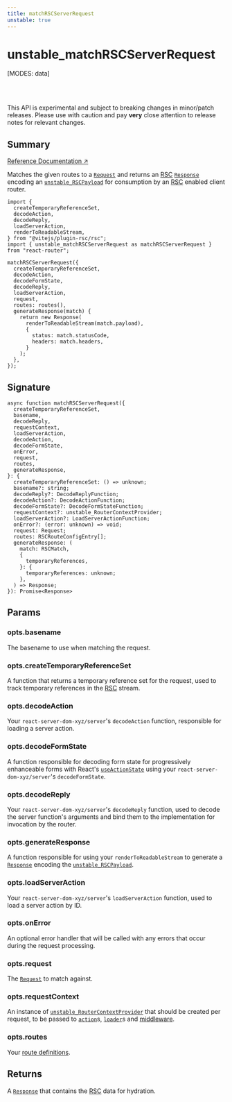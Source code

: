 ```yaml
---
title: matchRSCServerRequest
unstable: true
---
```


# unstable_matchRSCServerRequest

<!--
⚠️ ⚠️ IMPORTANT ⚠️ ⚠️ 

Thank you for helping improve our documentation!

This file is auto-generated from the JSDoc comments in the source
code, so please edit the JSDoc comments in the file below and this
file will be re-generated once those changes are merged.

https://github.com/remix-run/react-router/blob/main/packages/react-router/lib/rsc/server.rsc.ts
-->

[MODES: data]

<br />
<br />

<docs-warning>This API is experimental and subject to breaking changes in 
minor/patch releases. Please use with caution and pay **very** close attention 
to release notes for relevant changes.</docs-warning>

## Summary

[Reference Documentation ↗](https://api.reactrouter.com/v7/functions/react_router.index.unstable_matchRSCServerRequest.html)

Matches the given routes to a [`Request`](https://developer.mozilla.org/en-US/docs/Web/API/Request)
and returns an [RSC](https://react.dev/reference/rsc/server-components)
[`Response`](https://developer.mozilla.org/en-US/docs/Web/API/Response)
encoding an [`unstable_RSCPayload`](https://api.reactrouter.com/v7/types/react_router.index.unstable_RSCPayload.html) for consumption by an [RSC](https://react.dev/reference/rsc/server-components)
enabled client router.

```tsx
import {
  createTemporaryReferenceSet,
  decodeAction,
  decodeReply,
  loadServerAction,
  renderToReadableStream,
} from "@vitejs/plugin-rsc/rsc";
import { unstable_matchRSCServerRequest as matchRSCServerRequest } from "react-router";

matchRSCServerRequest({
  createTemporaryReferenceSet,
  decodeAction,
  decodeFormState,
  decodeReply,
  loadServerAction,
  request,
  routes: routes(),
  generateResponse(match) {
    return new Response(
      renderToReadableStream(match.payload),
      {
        status: match.statusCode,
        headers: match.headers,
      }
    );
  },
});
```

## Signature

```tsx
async function matchRSCServerRequest({
  createTemporaryReferenceSet,
  basename,
  decodeReply,
  requestContext,
  loadServerAction,
  decodeAction,
  decodeFormState,
  onError,
  request,
  routes,
  generateResponse,
}: {
  createTemporaryReferenceSet: () => unknown;
  basename?: string;
  decodeReply?: DecodeReplyFunction;
  decodeAction?: DecodeActionFunction;
  decodeFormState?: DecodeFormStateFunction;
  requestContext?: unstable_RouterContextProvider;
  loadServerAction?: LoadServerActionFunction;
  onError?: (error: unknown) => void;
  request: Request;
  routes: RSCRouteConfigEntry[];
  generateResponse: (
    match: RSCMatch,
    {
      temporaryReferences,
    }: {
      temporaryReferences: unknown;
    },
  ) => Response;
}): Promise<Response>
```

## Params

### opts.basename

The basename to use when matching the request.

### opts.createTemporaryReferenceSet

A function that returns a temporary reference set for the request, used to track temporary references in the [RSC](https://react.dev/reference/rsc/server-components)
stream.

### opts.decodeAction

Your `react-server-dom-xyz/server`'s `decodeAction` function, responsible for loading a server action.

### opts.decodeFormState

A function responsible for decoding form state for progressively enhanceable forms with React's [`useActionState`](https://react.dev/reference/react/useActionState)
using your `react-server-dom-xyz/server`'s `decodeFormState`.

### opts.decodeReply

Your `react-server-dom-xyz/server`'s `decodeReply` function, used to decode the server function's arguments and bind them to the
implementation for invocation by the router.

### opts.generateResponse

A function responsible for using your `renderToReadableStream` to generate a [`Response`](https://developer.mozilla.org/en-US/docs/Web/API/Response)
encoding the [`unstable_RSCPayload`](https://api.reactrouter.com/v7/types/react_router.index.unstable_RSCPayload.html).

### opts.loadServerAction

Your `react-server-dom-xyz/server`'s `loadServerAction` function, used to load a server action by ID.

### opts.onError

An optional error handler that will be called with any errors that occur during the request processing.

### opts.request

The [`Request`](https://developer.mozilla.org/en-US/docs/Web/API/Request) to match against.

### opts.requestContext

An instance of [`unstable_RouterContextProvider`](https://api.reactrouter.com/v7/classes/react_router.index.unstable_RouterContextProvider.html) that should be created per request, to be passed to [`action`](../../start/data/route-object#action)s,
[`loader`](../../start/data/route-object#loader)s and [middleware](../../how-to/middleware).

### opts.routes

Your [route definitions](https://api.reactrouter.com/v7/types/react_router.index.unstable_RSCRouteConfigEntry.html).

## Returns

A [`Response`](https://developer.mozilla.org/en-US/docs/Web/API/Response)
that contains the [RSC](https://react.dev/reference/rsc/server-components)
data for hydration.

